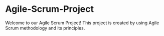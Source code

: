 # Agile-Scrum-Project
Welcome to our Agile Scrum Project! This project is created by using Agile Scrum methodology and its principles.
